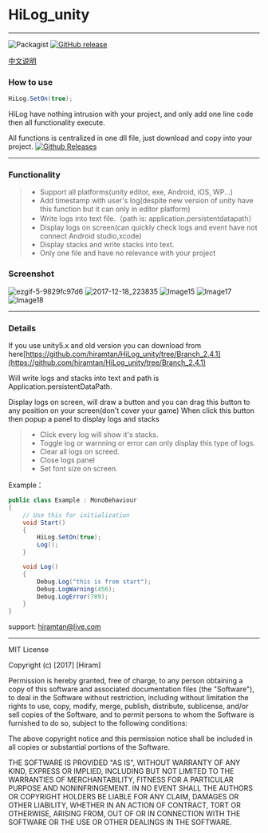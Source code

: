 # HiLog_unity
----------------------

![Packagist](https://img.shields.io/packagist/l/doctrine/orm.svg)   [![GitHub release](https://img.shields.io/github/release/hiramtan/HiLog_unity.svg)](https://github.com/hiramtan/HiLog_unity/releases)

[中文说明](https://github.com/hiramtan/HiLog_unity/blob/master/README_zh.md)

### How to use

```csharp
HiLog.SetOn(true);
```
HiLog have nothing intrusion with your project, and only add one line code then all functionality execute.

All functions is centralized in one dll file, just download and copy into your project. [![Github Releases](https://img.shields.io/github/downloads/atom/atom/total.svg)](https://github.com/hiramtan/HiLog_unity/releases)

------------
### Functionality
>- Support all platforms(unity editor, exe, Android, iOS, WP...)
>- Add timestamp with user's log(despite new version of unity have this function but it can only in editor platform)
>- Write logs into text file.（path is: application.persistentdatapath）
>- Display logs on screen(can quickly check logs and event have not connect Android studio,xcode)
>- Display stacks and write stacks into text.
>- Only one file and have no relevance with your project

### Screenshot
![ezgif-5-9829fc97d6](others/ezgif-5-9829fc97d6.gif)
![2017-12-18_223835](others/2017-12-18_223835.png)
![Image15](others/Image15.png)
![Image17](others/Image17.png)
![Image18](others/Image18.png)

-------------------

### Details

If you use unity5.x and old version you can download from here[https://github.com/hiramtan/HiLog_unity/tree/Branch_2.4.1](https://github.com/hiramtan/HiLog_unity/tree/Branch_2.4.1)

Will write logs and stacks into text and path is Application.persistentDataPath.

Display logs on screen, will draw a button and you can drag this button to any position on your screen(don't cover your game)
When click this button then popup a panel to display logs and stacks

>- Click every log will show it's stacks.
>- Toggle log or warnning or error can only display this type of logs.
>- Clear all logs on screed.
>- Close logs panel
>- Set font size on screen.

Example：
```csharp
public class Example : MonoBehaviour
{
    // Use this for initialization
    void Start()
    {
        HiLog.SetOn(true);
        Log();
    }

    void Log()
    {
        Debug.Log("this is from start");
        Debug.LogWarning(456);
        Debug.LogError(789);
    }
}
```


support: hiramtan@live.com

***********

MIT License

Copyright (c) [2017] [Hiram]

Permission is hereby granted, free of charge, to any person obtaining a copy
of this software and associated documentation files (the "Software"), to deal
in the Software without restriction, including without limitation the rights
to use, copy, modify, merge, publish, distribute, sublicense, and/or sell
copies of the Software, and to permit persons to whom the Software is
furnished to do so, subject to the following conditions:

The above copyright notice and this permission notice shall be included in all
copies or substantial portions of the Software.

THE SOFTWARE IS PROVIDED "AS IS", WITHOUT WARRANTY OF ANY KIND, EXPRESS OR
IMPLIED, INCLUDING BUT NOT LIMITED TO THE WARRANTIES OF MERCHANTABILITY,
FITNESS FOR A PARTICULAR PURPOSE AND NONINFRINGEMENT. IN NO EVENT SHALL THE
AUTHORS OR COPYRIGHT HOLDERS BE LIABLE FOR ANY CLAIM, DAMAGES OR OTHER
LIABILITY, WHETHER IN AN ACTION OF CONTRACT, TORT OR OTHERWISE, ARISING FROM,
OUT OF OR IN CONNECTION WITH THE SOFTWARE OR THE USE OR OTHER DEALINGS IN THE
SOFTWARE.
